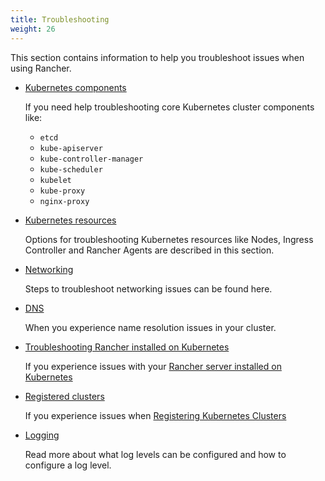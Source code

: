 ```yaml
---
title: Troubleshooting
weight: 26
---
```


This section contains information to help you troubleshoot issues when using Rancher.

- [Kubernetes components]({{<baseurl>}}/rancher/v2.5/en/troubleshooting/kubernetes-components/)

    If you need help troubleshooting core Kubernetes cluster components like:
    * `etcd`
    * `kube-apiserver`
    * `kube-controller-manager`
    * `kube-scheduler`
    * `kubelet`
    * `kube-proxy`
    * `nginx-proxy`

- [Kubernetes resources]({{<baseurl>}}/rancher/v2.5/en/troubleshooting/kubernetes-resources/)

    Options for troubleshooting Kubernetes resources like Nodes, Ingress Controller and Rancher Agents are described in this section.

- [Networking]({{<baseurl>}}/rancher/v2.5/en/troubleshooting/networking/)

    Steps to troubleshoot networking issues can be found here.

- [DNS]({{<baseurl>}}/rancher/v2.5/en/troubleshooting/dns/)

    When you experience name resolution issues in your cluster.

- [Troubleshooting Rancher installed on Kubernetes]({{<baseurl>}}/rancher/v2.5/en/troubleshooting/rancherha/)

    If you experience issues with your [Rancher server installed on Kubernetes]({{<baseurl>}}/rancher/v2.5/en/installation/install-rancher-on-k8s/)

- [Registered clusters]({{<baseurl>}}/rancher/v2.5/en/troubleshooting/registered-clusters/)

    If you experience issues when [Registering Kubernetes Clusters]({{<baseurl>}}/rancher/v2.5/en/cluster-provisioning/registered-clusters/)

- [Logging]({{<baseurl>}}/rancher/v2.5/en/troubleshooting/logging/)

    Read more about what log levels can be configured and how to configure a log level.

